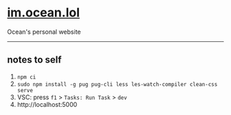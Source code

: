 # [im.ocean.lol](https://im.ocean.lol)
Ocean's personal website
***


## notes to self
1. `npm ci`
1. `sudo npm install -g pug pug-cli less les-watch-compiler clean-css serve`
1. VSC: press `f1` > `Tasks: Run Task` > `dev`
1. http://localhost:5000